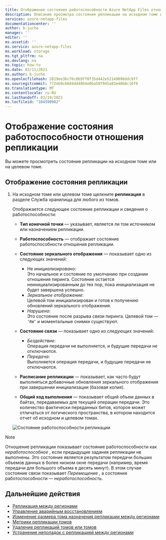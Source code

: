 ```yaml
---
title: Отображение состояния работоспособности Azure NetApp Files отношение репликации | Документация Майкрософт
description: Описание просмотра состояния репликации на исходном томе или на целевом томе Azure NetApp Files.
services: azure-netapp-files
documentationcenter: ''
author: b-juche
manager: ''
editor: ''
ms.assetid: ''
ms.service: azure-netapp-files
ms.workload: storage
ms.tgt_pltfrm: na
ms.devlang: na
ms.topic: how-to
ms.date: 03/11/2021
ms.author: b-juche
ms.openlocfilehash: 2819ee3bc76c0b9ff0f35d442e52149096ddc9f7
ms.sourcegitcommit: 772eb9c6684dd4864e0ba507945a83e48b8c16f0
ms.translationtype: MT
ms.contentlocale: ru-RU
ms.lasthandoff: 03/19/2021
ms.locfileid: "104590982"
---
```

# <a name="display-health-status-of-replication-relationship"></a>Отображение состояния работоспособности отношения репликации 

Вы можете просмотреть состояние репликации на исходном томе или на целевом томе.  

## <a name="display-replication-status"></a>Отображение состояния репликации

1. На исходном томе или целевом томе щелкните **репликация** в разделе Служба хранилища для любого из томов.

    Отображается следующее состояние репликации и сведения о работоспособности:  
    * **Тип конечной точки** — указывает, является ли том источником или назначением репликации.
    * **Работоспособность** — отображает состояние работоспособности отношения репликации.
    * **Состояние зеркального отображения** — показывает одно из следующих значений:
        * Не *инициализировано*:  
            Это начальное и состояние по умолчанию при создании отношения пиринга. Состояние остается неинициализированным до тех пор, пока инициализация не будет завершена успешно.
        * *Зеркальное отображение*:   
            Целевой том инициализирован и готов к получению обновлений зеркального отображения.
        * *Нарушено*:   
            Это состояние после разрыва связи пиринга. Целевой том — `‘RW’` и моментальные снимки существуют.
    * **Состояние связи** — показывает одно из следующих значений: 
        * *Бездействие*:  
            Операция передачи не выполняется, и будущие передачи не отключаются.
        * *Передача*:  
            Выполняется операция передачи, и будущие передачи не отключаются.
    * **Расписание репликации** — показывает, как часто будут выполняться добавочные обновления зеркального отображения при завершении инициализации (базовая копия).

    * **Общий ход выполнения** — показывает общий объем данных в байтах, передаваемых для текущей операции передачи. Это количество фактически переданных битов, которое может отличаться от логического пространства, в котором находится отчет об исходном и целевом томах.  

    ![Состояние работоспособности репликации](../media/azure-netapp-files/cross-region-replication-health-status.png)

> [!NOTE] 
> Отношение репликации показывает состояние работоспособности как *неработоспособное* , если предыдущие задания репликации не выполнены. Это состояние является результатом передачи больших объемов данных в более низком окне передачи (например, время передачи для большого объема в десять минут). В этом случае состояние связи показывает *Перемещение* , а состояние работоспособности — *неработоспособность*.

## <a name="next-steps"></a>Дальнейшие действия  

* [Репликация между регионами](cross-region-replication-introduction.md)
* [Управление аварийным восстановлением](cross-region-replication-manage-disaster-recovery.md)
* [Изменение размера тома назначения репликации между регионами](azure-netapp-files-resize-capacity-pools-or-volumes.md#resize-a-cross-region-replication-destination-volume)
* [Метрики репликации томов](azure-netapp-files-metrics.md#replication)
* [Удаление репликаций томов или томов](cross-region-replication-delete.md)
* [Устранение неполадок с репликацией между регионами](troubleshoot-cross-region-replication.md)

